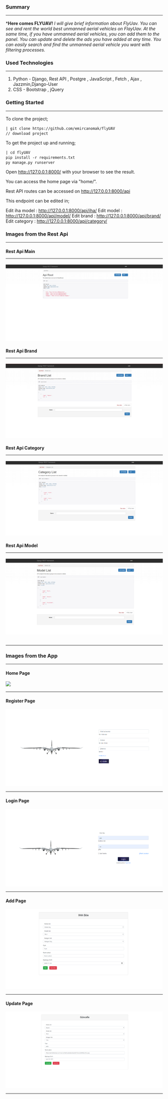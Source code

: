 ### Summary<br/><hr/>
***Here comes FLYUAV!**
*I will give brief information about FlyUav. You can see and rent the world best unmanned aerial vehicles on FlayUav. At the same time, if you have unmanned aerial vehicles, you can add them to the panel. You can update and delete the ads you have added at any time. You can easily search and find the unmanned aerial vehicle you want with filtering processes.*


### Used Technologies<br/><hr/>
1. Python - Django, Rest API , Postgre , JavaScript , Fetch , Ajax , Jazzmin,Django-User
2. CSS - Bootstrap , jQuery

### Getting Started<br/><hr/>
To clone the project;

    | git clone https://github.com/emircanomak/flyUAV 
	// download project

To get the project up and running;

    | cd flyUAV
	pip install -r requirements.txt
	py manage.py runserver

Open http://127.0.0.1:8000/ with your browser to see the result.<br/>

You can access the home page via "home/".<br/>

Rest API routes can be accessed on http://127.0.0.1:8000/api  <br/>

This endpoint can be edited in;<br/>

Edit iha model : http://127.0.0.1:8000/api/iha/
Edit  model : http://127.0.0.1:8000/api/model/
Edit  brand : http://127.0.0.1:8000/api/brand/
Edit  category : http://127.0.0.1:8000/api/category/

### Images from the Rest Api<br/><hr/>

#### Rest Api Main<hr/>
<img src="https://github.com/emircanomak/flyUAV/blob/master/readme-assets/rest-api-main.png" width="auto"><br/></hr>
#### Rest Api Brand<hr/>
<img src="https://github.com/emircanomak/flyUAV/blob/master/readme-assets/rest-brand.png" width="auto"><br/></hr>
#### Rest Api Category<hr/>
<img src="https://github.com/emircanomak/flyUAV/blob/master/readme-assets/rest-category.png" width="auto"><br/></hr>
#### Rest Api Model<hr/>
<img src="https://github.com/emircanomak/flyUAV/blob/master/readme-assets/rest-model.png" width="auto"><br/><br/><hr/>

### Images from the App<br/><hr/>

#### Home Page
<img src="https://github.com/emircanomak/flyUAV/blob/master/readme-assets/main-gif.gif" width="auto"><br/><hr/>
#### Register Page
<img src="https://github.com/emircanomak/flyUAV/blob/master/readme-assets/registerPage.png" width="auto"><br/><hr/>
#### Login Page
<img src="https://github.com/emircanomak/flyUAV/blob/master/readme-assets/loginPage.png" width="auto"><br/><hr/>
#### Add Page
<img src="https://github.com/emircanomak/flyUAV/blob/master/readme-assets/addUav.png" width="auto"><br/><hr/>
#### Update Page
<img src="https://github.com/emircanomak/flyUAV/blob/master/readme-assets/updateUAV.png" width="auto"><br/><hr/>




